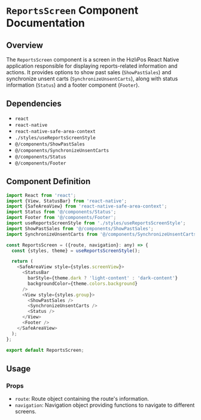 # `ReportsScreen` Component Documentation

## Overview

The `ReportsScreen` component is a screen in the HızlıPos React Native application responsible for displaying reports-related information and actions. It provides options to show past sales (`ShowPastSales`) and synchronize unsent carts (`SynchronizeUnsentCarts`), along with status information (`Status`) and a footer component (`Footer`).

## Dependencies

- `react`
- `react-native`
- `react-native-safe-area-context`
- `./styles/useReportsScreenStyle`
- `@/components/ShowPastSales`
- `@/components/SynchronizeUnsentCarts`
- `@/components/Status`
- `@/components/Footer`

## Component Definition

```javascript
import React from 'react';
import {View, StatusBar} from 'react-native';
import {SafeAreaView} from 'react-native-safe-area-context';
import Status from '@/components/Status';
import Footer from '@/components/Footer';
import useReportsScreenStyle from './styles/useReportsScreenStyle';
import ShowPastSales from '@/components/ShowPastSales';
import SynchronizeUnsentCarts from '@/components/SynchronizeUnsentCarts';

const ReportsScreen = ({route, navigation}: any) => {
  const {styles, theme} = useReportsScreenStyle();

  return (
    <SafeAreaView style={styles.screenView}>
      <StatusBar
        barStyle={theme.dark ? 'light-content' : 'dark-content'}
        backgroundColor={theme.colors.background}
      />
      <View style={styles.group}>
        <ShowPastSales />
        <SynchronizeUnsentCarts />
        <Status />
      </View>
      <Footer />
    </SafeAreaView>
  );
};

export default ReportsScreen;
```

## Usage

### Props

- `route`: Route object containing the route's information.
- `navigation`: Navigation object providing functions to navigate to different screens.
